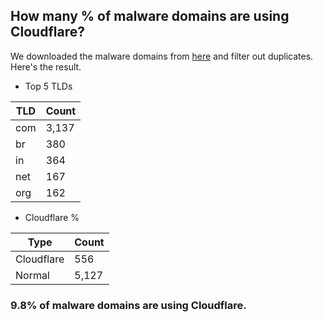 ## How many % of malware domains are using Cloudflare?


We downloaded the malware domains from [here](https://urlhaus.abuse.ch) and filter out duplicates.
Here's the result.


[//]: # (start replacement)


- Top 5 TLDs

| TLD | Count |
| --- | --- |
| com | 3,137 |
| br | 380 |
| in | 364 |
| net | 167 |
| org | 162 |


- Cloudflare %

| Type | Count |
| --- | --- |
| Cloudflare | 556 |
| Normal | 5,127 |


### 9.8% of malware domains are using Cloudflare.